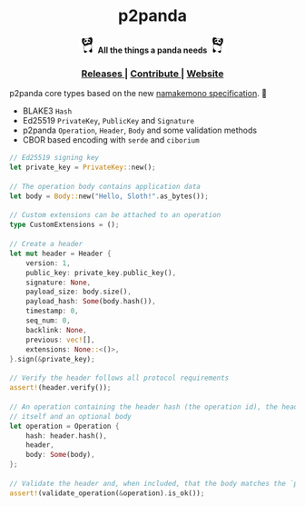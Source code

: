 <h1 align="center">p2panda</h1>

<div align="center">
  <img src="https://raw.githubusercontent.com/p2panda/.github/main/assets/panda-left.gif" width="auto" height="30px">
  <strong>All the things a panda needs</strong>
  <img src="https://raw.githubusercontent.com/p2panda/.github/main/assets/panda-right.gif" width="auto" height="30px">
</div>

<div align="center">
  <h3>
    <a href="https://github.com/p2panda/p2panda/releases">
      Releases
    </a>
    <span> | </span>
    <a href="https://p2panda.org/about/contribute">
      Contribute
    </a>
    <span> | </span>
    <a href="https://p2panda.org">
      Website
    </a>
  </h3>
</div>

p2panda core types based on the new [namakemono specification](https://p2panda.org/specifications/namakemono/). 🦥 

* BLAKE3 `Hash`
* Ed25519 `PrivateKey`, `PublicKey` and `Signature`
* p2panda `Operation`, `Header`, `Body` and some validation methods
* CBOR based encoding with `serde` and `ciborium`

```rust
// Ed25519 signing key
let private_key = PrivateKey::new();

// The operation body contains application data
let body = Body::new("Hello, Sloth!".as_bytes());

// Custom extensions can be attached to an operation
type CustomExtensions = ();

// Create a header
let mut header = Header {
    version: 1,
    public_key: private_key.public_key(),
    signature: None,
    payload_size: body.size(),
    payload_hash: Some(body.hash()),
    timestamp: 0,
    seq_num: 0,
    backlink: None,
    previous: vec![],
    extensions: None::<()>,
}.sign(&private_key);

// Verify the header follows all protocol requirements
assert!(header.verify());

// An operation containing the header hash (the operation id), the header 
// itself and an optional body
let operation = Operation {
    hash: header.hash(),
    header,
    body: Some(body),
};

// Validate the header and, when included, that the body matches the `payload_hash`
assert!(validate_operation(&operation).is_ok());

```